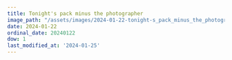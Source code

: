 ```yaml
---
title: Tonight's pack minus the photographer
image_path: "/assets/images/2024-01-22-tonight-s_pack_minus_the_photographer.jpeg"
date: 2024-01-22
ordinal_date: 20240122
dow: 1
last_modified_at: '2024-01-25'
---
```

